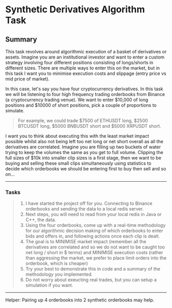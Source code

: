 # **Synthetic Derivatives Algorithm Task**
 
## **Summary**
This task revolves around algorithmic execution of a basket of derivatives or assets. Imagine you are an institutional investor and want to enter a custom strategy involving four different positions consisting of longs/shorts in different sizes. There are multiple ways to enter this on the market, but in this task I want you to minimise execution costs and slippage (entry price vs mid price of market).


In this case, let's say you have four cryptocurrency derivatives. In this task we will be listening to four high frequency trading orderbooks from Binance (a cryptocurrency trading venue). We want to enter $10,000 of long positions and $10000 of short positions, pick a couple of proportions to simulate.
> For example, we could trade $7500 of ETHUSDT long, $2500 BTCUSDT long, $5000 BNBUSDT short and $5000 XRPUSDT short.

I want you to think about executing this with the least market impact possible whilst also not being left too net long or net short overall as all the derivatives are correlated. Imagine you are filling up two buckets of water trying to keep the volumes the same as you get to full volume. Clipping the full sizes of $10k into smaller clip sizes is a first stage, then we want to be buying and selling these small clips simultaneously using statistics to decide which orderbooks we should be entering first to buy then sell and so on...

---
### Tasks
> 1) I have started the project off for you. Connecting to Binance orderbooks and sending the data to a local redis server.
> 2) Next steps, you will need to read from your local redis in Java or C++, the data.
> 3) Using the four orderbooks, come up with a real-time methodology for our algorithmic decision making of which orderbooks to enter bids and offers in, and following actions once each clip is dealt.
> 4) The goal is to MINIMISE market impact (remember all the derivatives are correlated and so we do not want to be caught too net long / short in $ terms) and MINIMISE execution costs (rather than aggressing the market, we prefer to place limit orders into the orderbook, which is cheaper)
> 5) Try your best to demonstrate this in code and a summary of the methodology you implemented.
> 6) Do not worry about exeucting real trades, but you can setup a simulation if you want.

---
Helper:
Pairing up 4 orderbooks into 2 synthetic orderbooks may help.